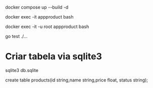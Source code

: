 docker compose up --build -d

docker exec -it appproduct bash

docker exec -it -u root appproduct bash

go test ./...

# Criar tabela via sqlite3

sqlite3 db.sqlite

create table products(id string,name string,price float, status string);
